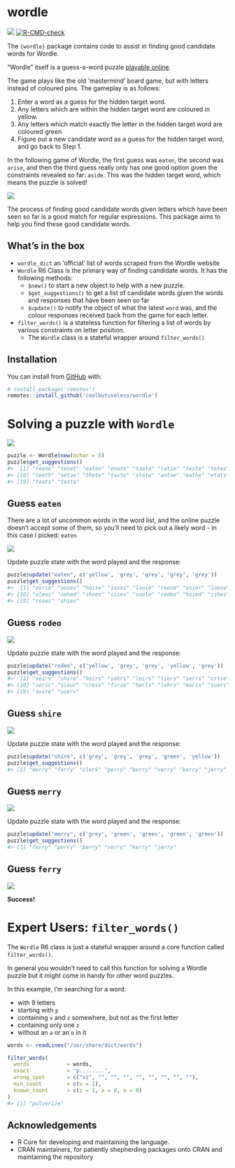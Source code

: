 
<!-- README.md is generated from README.Rmd. Please edit that file -->

# wordle

<!-- badges: start -->

![](https://img.shields.io/badge/cool-useless-green.svg)
[![R-CMD-check](https://github.com/coolbutuseless/wordle/workflows/R-CMD-check/badge.svg)](https://github.com/coolbutuseless/wordle/actions)
<!-- badges: end -->

The `{wordle}` package contains code to assist in finding good candidate
words for Wordle.

“Wordle” itself is a guess-a-word puzzle [playable
online](https://www.powerlanguage.co.uk/wordle/).

The game plays like the old ‘mastermind’ board game, but with letters
instead of coloured pins. The gameplay is as follows:

1.  Enter a word as a guess for the hidden target word.
2.  Any letters which are within the hidden target word are coloured in
    yellow.
3.  Any letters which match exactly the letter in the hidden target word
    are coloured green
4.  Figure out a new candidate word as a guess for the hidden target
    word, and go back to Step 1.

In the following game of Wordle, the first guess was `eaten`, the second
was `arise`, and then the third guess really only has one good option
given the constraints revealed so far: `aside`. This was the hidden
target word, which means the puzzle is solved!

<img src="man/figures/eg.png" />

The process of finding good candidate words given letters which have
been seen so far is a good match for regular expressions. This package
aims to help you find these good candidate words.

## What’s in the box

-   `wordle_dict` an ‘official’ list of words scraped from the Wordle
    website
-   `Wordle` R6 Class is the primary way of finding candidate words. It
    has the following methods:
    -   `$new()` to start a new object to help with a new puzzle.
    -   `$get_suggestions()` to get a list of candidate words given the
        words and responses that have been seen so far
    -   `$update()` to notify the object of what the latest `word` was,
        and the colour responses received back from the game for each
        letter.
-   `filter_words()` is a stateless function for filtering a list of
    words by various constraints on letter position.
    -   The `Wordle` class is a stateful wrapper around `filter_words()`

## Installation

You can install from [GitHub](https://github.com/coolbutuseless/wordle)
with:

``` r
# install.package('remotes')
remotes::install_github('coolbutuseless/wordle')
```

# Solving a puzzle with `Wordle`

<img src="man/figures/00.png" />

``` r
puzzle <- Wordle$new(nchar = 5)
puzzle$get_suggestions()
#>  [1] "teene" "tenet" "eaten" "enate" "taata" "tatie" "teste" "tetes" "tease"
#> [10] "teeth" "setae" "thete" "taste" "state" "antae" "eathe" "etats" "tates"
#> [19] "teats" "testa"
```

## Guess `eaten`

There are a lot of uncommon words in the word list, and the online
puzzle doesn’t accept some of them, so you’ll need to pick out a likely
word - in this case I picked: `eaten`

<img src="man/figures/01.png" />

Update puzzle state with the word played and the response:

``` r
puzzle$update("eaten", c('yellow', 'grey', 'grey', 'grey', 'grey'))
puzzle$get_suggestions()
#>  [1] "oorie" "ooses" "hoise" "issei" "looie" "roose" "osier" "loose" "hoses"
#> [10] "oleos" "oohed" "shoes" "sises" "soole" "rodeo" "hoied" "ishes" "rorie"
#> [19] "roses" "shies"
```

## Guess `rodeo`

<img src="man/figures/02.png" />

Update puzzle state with the word played and the response:

``` r
puzzle$update("rodeo", c('yellow', 'grey', 'grey', 'yellow', 'grey'))
puzzle$get_suggestions()
#>  [1] "seirs" "shire" "heirs" "sehri" "leirs" "liers" "serrs" "crise" "icers"
#> [10] "seric" "sieur" "cress" "firie" "herls" "lehrs" "meris" "suers" "sweir"
#> [19] "swire" "users"
```

## Guess `shire`

<img src="man/figures/03.png" />

Update puzzle state with the word played and the response:

``` r
puzzle$update("shire", c('grey', 'grey', 'grey', 'green', 'yellow'))
puzzle$get_suggestions()
#> [1] "merry" "ferry" "clerk" "perry" "berry" "verry" "kerry" "jerry" "query"
```

## Guess `merry`

<img src="man/figures/04.png" />

Update puzzle state with the word played and the response:

``` r
puzzle$update("merry", c('grey', 'green', 'green', 'green', 'green'))
puzzle$get_suggestions()
#> [1] "ferry" "perry" "berry" "verry" "kerry" "jerry"
```

## Guess `ferry`

<img src="man/figures/05.png" />

**Success!**

# Expert Users: `filter_words()`

The `Wordle` R6 class is just a stateful wrapper around a core function
called `filter_words()`.

In general you wouldn’t need to call this function for solving a Wordle
puzzle but it might come in handy for other word puzzles.

In this example, I’m searching for a word:

-   with 9 letters
-   starting with `p`
-   containing `v` and `z` somewhere, but not as the first letter
-   containing only one `z`
-   without an `a` or an `o` in it

``` r
words <- readLines("/usr/share/dict/words")

filter_words(
  words            = words,
  exact            = "p........",
  wrong_spot       = c("vz", "", "", "", "", "", "", "", ""),
  min_count        = c(v = 1),
  known_count      = c(z = 1, a = 0, o = 0)
)
#> [1] "pulverize"
```

## Acknowledgements

-   R Core for developing and maintaining the language.
-   CRAN maintainers, for patiently shepherding packages onto CRAN and
    maintaining the repository

